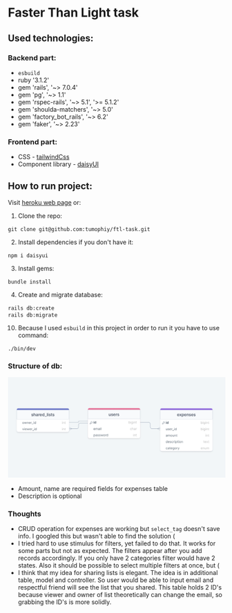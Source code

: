 # Faster Than Light task

## Used technologies:

### Backend part:
- `esbuild`
- ruby '3.1.2'
- gem 'rails', '~> 7.0.4'
- gem 'pg', '~> 1.1'
- gem 'rspec-rails', '~> 5.1', '>= 5.1.2'
- gem 'shoulda-matchers', '~> 5.0'
- gem 'factory_bot_rails', '~> 6.2'
- gem 'faker', '~> 2.23'

### Frontend part:
- CSS - [tailwindCss](https://tailwindcss.com)
- Component library - [daisyUI](https://daisyui.com)

## How to run project:
Visit [heroku web page](https://faster-then-light.herokuapp.com/users/sign_in) or:
1. Clone the repo:
```shell
git clone git@github.com:tumophiy/ftl-task.git
```
2. Install dependencies if you don't have it:
```shell
npm i daisyui
```
3. Install gems:
```shell
bundle install
```
4. Create and migrate database:
```shell
rails db:create
rails db:migrate
```
10. Because I used `esbuild` in this project in order to run it you have to use command:
```shell
./bin/dev
```

### Structure of db:
![](./pics/screenshot.png)
- Amount, name are required fields for expenses table
- Description is optional

### Thoughts
- CRUD operation for expenses are working but `select_tag` doesn't save info. I googled this but wasn't able to find the solution (
- I tried hard to use stimulus for filters, yet failed to do that. It works for some parts but not as expected. The filters appear after you add records accordingly. If you only have 2 categories filter would have 2 states. Also it should be possible to select multiple filters at once, but (
- I think that my idea for sharing lists is elegant. The idea is in additional table, model and controller. So user would be able to input email and respectful friend will see the list that you shared. This table holds 2 ID's because viewer and owner of list theoretically can change the email, so grabbing the ID's is more solidly.
